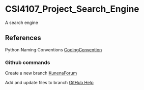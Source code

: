 # CSI4107_Project_Search_Engine
A search engine 

## References

Python Naming Conventions [CodingConvention](https://visualgit.readthedocs.io/en/latest/pages/naming_convention.html)

### Github commands

Create a new branch [KunenaForum](https://github.com/Kunena/Kunena-Forum/wiki/Create-a-new-branch-with-git-and-manage-branches)

Add and update files to branch [GitHub Help](https://help.github.com/en/github/managing-files-in-a-repository/adding-a-file-to-a-repository-using-the-command-line)